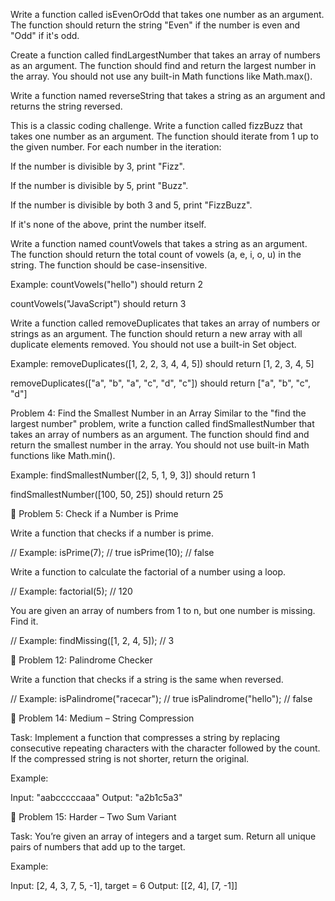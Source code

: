 Write a function called isEvenOrOdd that takes one number as an argument. The function should return the string "Even" if the number is even and "Odd" if it's odd.


Create a function called findLargestNumber that takes an array of numbers as an argument. The function should find and return the largest number in the array. You should not use any built-in Math functions like Math.max().




Write a function named reverseString that takes a string as an argument and returns the string reversed.



This is a classic coding challenge. Write a function called fizzBuzz that takes one number as an argument. The function should iterate from 1 up to the given number. For each number in the iteration:

If the number is divisible by 3, print "Fizz".

If the number is divisible by 5, print "Buzz".

If the number is divisible by both 3 and 5, print "FizzBuzz".

If it's none of the above, print the number itself.





Write a function named countVowels that takes a string as an argument. The function should return the total count of vowels (a, e, i, o, u) in the string. The function should be case-insensitive.

Example:
countVowels("hello") should return 2

countVowels("JavaScript") should return 3






Write a function called removeDuplicates that takes an array of numbers or strings as an argument. The function should return a new array with all duplicate elements removed. You should not use a built-in Set object.

Example:
removeDuplicates([1, 2, 2, 3, 4, 4, 5]) should return [1, 2, 3, 4, 5]

removeDuplicates(["a", "b", "a", "c", "d", "c"]) should return ["a", "b", "c", "d"]





Problem 4: Find the Smallest Number in an Array
Similar to the "find the largest number" problem, write a function called findSmallestNumber that takes an array of numbers as an argument. The function should find and return the smallest number in the array. You should not use built-in Math functions like Math.min().

Example:
findSmallestNumber([2, 5, 1, 9, 3]) should return 1

findSmallestNumber([100, 50, 25]) should return 25




🔹 Problem 5: Check if a Number is Prime

Write a function that checks if a number is prime.

// Example:
isPrime(7); // true
isPrime(10); // false





Write a function to calculate the factorial of a number using a loop.

// Example:
factorial(5); // 120



You are given an array of numbers from 1 to n, but one number is missing. Find it.

// Example:
findMissing([1, 2, 4, 5]); // 3




🔹 Problem 12: Palindrome Checker

Write a function that checks if a string is the same when reversed.

// Example:
isPalindrome("racecar"); // true
isPalindrome("hello");   // false




🔹 Problem 14: Medium – String Compression

Task:
Implement a function that compresses a string by replacing consecutive repeating characters with the character followed by the count. If the compressed string is not shorter, return the original.

Example:

Input: "aabcccccaaa"
Output: "a2b1c5a3"




🔹 Problem 15: Harder – Two Sum Variant

Task:
You’re given an array of integers and a target sum. Return all unique pairs of numbers that add up to the target.

Example:

Input: [2, 4, 3, 7, 5, -1], target = 6
Output: [[2, 4], [7, -1]]